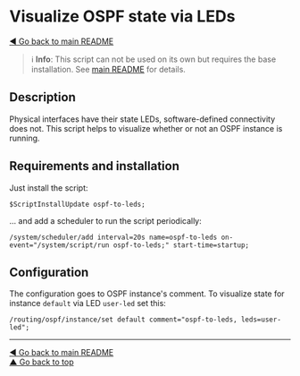 Visualize OSPF state via LEDs
=============================

[◀ Go back to main README](../README.md)

> ℹ️ **Info**: This script can not be used on its own but requires the base
> installation. See [main README](../README.md) for details.

Description
-----------

Physical interfaces have their state LEDs, software-defined connectivity
does not. This script helps to visualize whether or not an OSPF instance
is running.

Requirements and installation
-----------------------------

Just install the script:

    $ScriptInstallUpdate ospf-to-leds;

... and add a scheduler to run the script periodically:

    /system/scheduler/add interval=20s name=ospf-to-leds on-event="/system/script/run ospf-to-leds;" start-time=startup;

Configuration
-------------

The configuration goes to OSPF instance's comment. To visualize state for
instance `default` via LED `user-led` set this:

    /routing/ospf/instance/set default comment="ospf-to-leds, leds=user-led";

---
[◀ Go back to main README](../README.md)  
[▲ Go back to top](#top)
